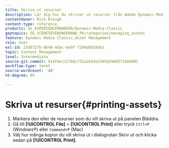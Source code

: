 ```yaml
---
title: Skriva ut resurser
description: Lär dig hur du skriver ut resurser från Adobe Dynamic Media Classic.
contentOwner: Rick Brough
content-type: reference
products: SG_EXPERIENCEMANAGER/Dynamic-Media-Classic
geptopics: SG_SCENESEVENONDEMAND_PK/categories/managing_assets
feature: Dynamic Media Classic,Asset Management
role: User
exl-id: 23d6727b-0b48-4dac-be9f-f284d8d10de1
topic: Content Management
level: Intermediate
source-git-commit: 914fde11270dc731a261da3305b29dd573584d93
workflow-type: tm+mt
source-wordcount: '48'
ht-degree: 0%

---
```


# Skriva ut resurser{#printing-assets}

1. Markera den eller de resurser som du vill skriva ut på panelen Bläddra.
1. Gå till **[!UICONTROL File]** > **[!UICONTROL Print]** eller tryck `Ctrl+P` (Windows®) eller `Command+P` (Mac)
1. Välj hur många kopior du vill skriva ut i dialogrutan Skriv ut och klicka sedan på **[!UICONTROL Print]**.
